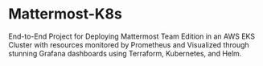 # Mattermost-K8s
End-to-End Project for Deploying Mattermost Team Edition in an AWS EKS Cluster with resources monitored by Prometheus and Visualized through stunning Grafana dashboards using Terraform, Kubernetes, and Helm.
